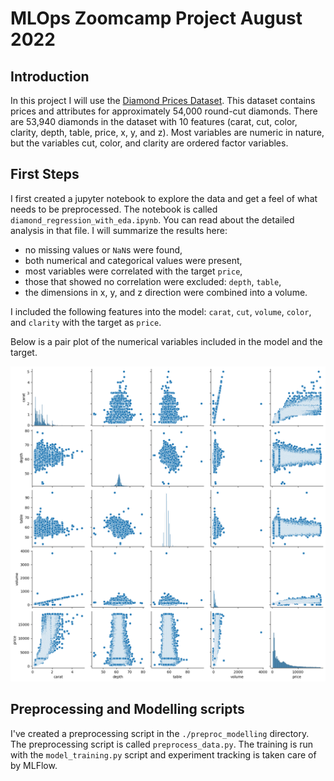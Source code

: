 # MLOps Zoomcamp Project August 2022

## Introduction
In this project I will use the [Diamond Prices Dataset](https://www.kaggle.com/datasets/nancyalaswad90/diamonds-prices). This dataset contains prices and attributes for approximately 54,000 round-cut diamonds.
There are 53,940 diamonds in the dataset with 10 features (carat, cut, color, clarity, depth, table, price, x, y, and z). Most variables are numeric in nature, but the variables cut, color, and clarity are ordered factor variables.

## First Steps
I first created a jupyter notebook to explore the data and get a feel of what needs to be preprocessed. The notebook is called `diamond_regression_with_eda.ipynb`. You can read about the detailed analysis in that file. I will summarize the results here:

* no missing values or `NaN`s were found,
* both numerical and categorical values were present,
* most variables were correlated with the target `price`,
* those that showed no correlation were excluded: `depth`, `table`,
* the dimensions in x, y, and z direction were combined into a volume.

I included the following features into the model: `carat`, `cut`, `volume`, `color`, and `clarity` with the target as `price`.

Below is a pair plot of the numerical variables included in the model and the target.

![Pairplot of numerical variables](pairplot.png?raw=true)

## Preprocessing and Modelling scripts
I've created a preprocessing script in the `./preproc_modelling` directory. The preprocessing script is called `preprocess_data.py`. The training is run with the `model_training.py` script and experiment tracking is taken care of by MLFlow.

